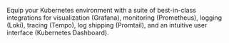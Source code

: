 Equip your Kubernetes environment with a suite of best-in-class integrations for visualization (Grafana), monitoring (Prometheus), logging (Loki), tracing (Tempo), log shipping (Promtail), and an intuitive user interface (Kubernetes Dashboard). 